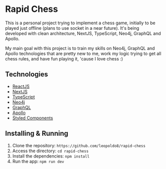 # Rapid Chess

This is a personal project trying to implement a chess game, initially to be played just offline (plans to use socket in a near future). It's being developed with clean architecture, NextJS, TypeScript, Neo4j, GraphQL and Apollo.

My main goal with this project is to train my skills on Neo4j, GraphQL and Apollo technologies that are pretty new to me, work my logic trying to get all chess rules, and have fun playing it, 'cause I love chess :)
## Technologies

- [ReactJS](https://reactjs.org/)
- [NextJS](https://nextjs.org/)
- [TypeScript](https://www.typescriptlang.org/)
- [Neo4j](https://neo4j.com/)
- [GraphQL](https://graphql.org/)
- [Apollo](https://www.apollographql.com/)
- [Styled Components](https://styled-components.com/)

## Installing & Running

1. Clone the repository: `https://github.com/leopoldo8/rapid-chess`
2. Access the directory: `cd rapid-chess`
3. Install the dependencies: `npm install`
4. Run the app: `npm run dev`
